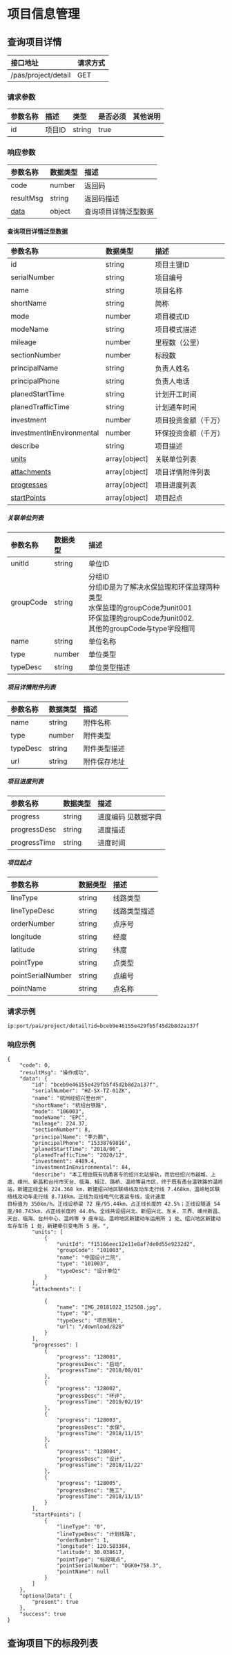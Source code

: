 # 项目信息管理
## 查询项目详情
|接口地址|请求方式|
|:---|:---|
|/pas/project/detail| GET |
### 请求参数
|参数名称|描述|类型|是否必须|其他说明|
|:---|:---|:---|:---|:---|
|id| 项目ID | string | true |
### 响应参数
| 参数名称 | 数据类型 | 描述 |
|:---|:---|:---|
|code|number|返回码|
|resultMsg | string | 返回码描述| 
|[data](#查询项目详情泛型数据)| object | 查询项目详情泛型数据 |

#### 查询项目详情泛型数据
| 参数名称 | 数据类型 | 描述 |
|:---|:---|:---|
|id|string|项目主键ID
|serialNumber|string|项目编号
|name|string|项目名称
|shortName|string|简称|
|mode|number|项目模式ID
|modeName| string|项目模式描述
|mileage|number|里程数（公里）
|sectionNumber|number|标段数|
|principalName| string| 负责人姓名
|principalPhone|string|负责人电话
|planedStartTime|string|计划开工时间
|planedTrafficTime|string|计划通车时间
|investment|number|项目投资金额（千万）
|investmentInEnvironmental|number| 环保投资金额（千万）|
|describe|string|项目描述
|[units](#关联单位列表)|array[object]|关联单位列表|
|[attachments](#项目详情附件列表)|array[object]|项目详情附件列表
|[progresses](#项目进度列表)|array[object]|项目进度列表
|[startPoints](#项目起点)|array[object]|项目起点|

##### 关联单位列表 
| 参数名称 | 数据类型 | 描述 |
|:---|:---|:---|
|unitId|string|单位ID
|groupCode|string| 分组ID<br/> 分组ID是为了解决水保监理和环保监理两种类型<br/>水保监理的groupCode为unit001<br>环保监理的groupCode为unit002.<br>其他的groupCode与type字段相同
|name| string|单位名称
|type| number|单位类型
|typeDesc|string|单位类型描述|

##### 项目详情附件列表
| 参数名称 | 数据类型 | 描述 |
|:---|:---|:---|
|name|string|附件名称
|type|number|附件类型
|typeDesc|string|附件类型描述
|url|string|附件保存地址|

##### 项目进度列表
| 参数名称 | 数据类型 | 描述 |
|:---|:---|:---|
|progress| string | 进度编码 见数据字典
|progressDesc| string |进度描述
|progressTime|string |进度时间
##### 项目起点
| 参数名称 | 数据类型 | 描述 |
|:---|:---|:---|
|lineType|string|线路类型
|lineTypeDesc| string|线路类型描述
|orderNumber| string|点序号
|longitude|string|经度
|latitude| string|纬度
|pointType|string|点类型|
|pointSerialNumber|string|点编号
|pointName|string|点名称

### 请求示例
```
ip:port/pas/project/detail?id=bceb9e46155e429fb5f45d2b8d2a137f
```
### 响应示例
```
{
    "code": 0, 
    "resultMsg": "操作成功", 
    "data": {
        "id": "bceb9e46155e429fb5f45d2b8d2a137f", 
        "serialNumber": "HZ-SX-TZ-01ZK", 
        "name": "杭州经绍兴至台州", 
        "shortName": "杭绍台铁路", 
        "mode": "106003", 
        "modeName": "EPC", 
        "mileage": 224.37, 
        "sectionNumber": 8, 
        "principalName": "李力鹏", 
        "principalPhone": "15338769816", 
        "planedStartTime": "2018/06", 
        "planedTrafficTime": "2020/12", 
        "investment": 4489.4, 
        "investmentInEnvironmental": 84, 
        "describe": "本工程由既有杭甬客专的绍兴北站接轨，而后经绍兴市越城、上虞、嵊州、新昌和台州市天台、临海、椒江、路桥、温岭等县市区，终于既有甬台温铁路的温岭站，新建正线全长 224.368 km，新建绍兴地区联络线及动车走行线 7.468km、温岭地区联络线及动车走行线 8.718km。正线为双线电气化客运专线，设计速度
目标值为 350km/h。正线设桥梁 72 座/95.44km，占正线长度的 42.5%；正线设隧道 54 座/98.743km，占正线长度的 44.0%。全线共设绍兴北、新绍兴北、东关、三界、嵊州新昌、天台、临海、台州中心、温岭等 9 座车站，温岭地区新建动车运用所 1 处、绍兴地区新建动车存车场 1 处，新建牵引变电所 5 座。", 
        "units": [
            {
                "unitId": "f15166eec12e11e8af7de0d55e9232d2", 
                "groupCode": "101003", 
                "name": "中国设计二院", 
                "type": "101003", 
                "typeDesc": "设计单位"
            }
        ], 
        "attachments": [
            
            {
                "name": "IMG_20181022_152508.jpg", 
                "type": "0", 
                "typeDesc": "项目照片", 
                "url": "/download/828"
            }
        ], 
        "progresses": [
            {
                "progress": "128001", 
                "progressDesc": "启动", 
                "progressTime": "2018/08/01"
            }, 
            {
                "progress": "128002", 
                "progressDesc": "环评", 
                "progressTime": "2019/02/19"
            }, 
            {
                "progress": "128003", 
                "progressDesc": "水保", 
                "progressTime": "2018/11/15"
            }, 
            {
                "progress": "128004", 
                "progressDesc": "设计", 
                "progressTime": "2018/11/22"
            }, 
            {
                "progress": "128005", 
                "progressDesc": "施工", 
                "progressTime": "2018/11/15"
            }
        ], 
        "startPoints": [
            {
                "lineType": "0", 
                "lineTypeDesc": "计划线路", 
                "orderNumber": 1, 
                "longitude": 120.583384, 
                "latitude": 30.038617, 
                "pointType": "标段端点", 
                "pointSerialNumber": "DGK0+758.3",
                "pointName": null
            }
        ]
    }, 
    "optionalData": {
        "present": true
    }, 
    "success": true
}
```



## 查询项目下的标段列表
